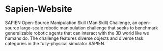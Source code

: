 # Sapien-Website

SAPIEN Open-Source Manipulation Skill (ManiSkill) Challenge, an open-source large-scale robotic manipulation challenge that seeks to benchmark generalizable robotic agents that can interact with the 3D world like we humans do. The challenge features diverse objects and diverse task categories in the fully-physical simulator SAPIEN.
